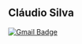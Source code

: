 ## Cláudio Silva  

[![Gmail Badge](https://img.shields.io/badge/-claudio.barbosa@ufv.br-6633cc?style=flat-square&logo=Gmail&logoColor=white&link=mailto:claudio.barbosa@ufv.br)](mailto:claudio.barbosa@ufv.br)

<!--
**Cl4udioBS/Cl4udioBS** is a ✨ _special_ ✨ repository because its `README.md` (this file) appears on your GitHub profile.

Here are some ideas to get you started:

- 🔭 I’m currently working on ...
- 🌱 I’m currently learning ...
- 👯 I’m looking to collaborate on ...
- 🤔 I’m looking for help with ...
- 💬 Ask me about ...
- 📫 How to reach me: ...
- 😄 Pronouns: ...
- ⚡ Fun fact: ...
-->
